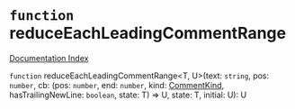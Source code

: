 # `function` reduceEachLeadingCommentRange

[Documentation Index](../README.md)

`function` reduceEachLeadingCommentRange\<T, U>(text: `string`, pos: `number`, cb: (pos: `number`, end: `number`, kind: [CommentKind](../private.type.CommentKind/README.md), hasTrailingNewLine: `boolean`, state: T) => U, state: T, initial: U): U